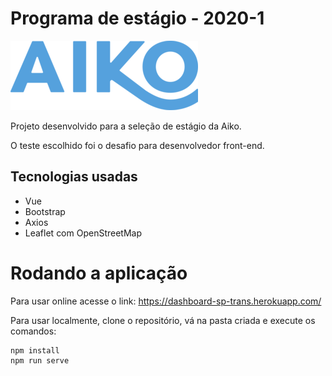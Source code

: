 # Programa de estágio - 2020-1

![Aiko](doc/imagens/aiko.png)

Projeto desenvolvido para a seleção de estágio da Aiko.

O teste escolhido foi o desafio para desenvolvedor front-end.

## Tecnologias usadas

-   Vue
-   Bootstrap
-   Axios
-   Leaflet com OpenStreetMap

# Rodando a aplicação

Para usar online acesse o link: https://dashboard-sp-trans.herokuapp.com/

Para usar localmente, clone o repositório, vá na pasta criada e execute os comandos:

```
npm install
npm run serve
```
